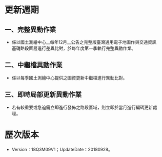 # 更新週期

## 一、完整異動作業

* 係以國土測繪中心__每年12月__公告之完整版臺灣通用電子地圖作與交通資訊基礎路段圖層進行差異比對，於每年度第一季執行完整異動作業。

## 二、中繼檔異動作業

* 係以每季國土測繪中心提供之圖資更新中繼檔進行異動比對。

## 三、即時局部更新異動作業

* 若有較重要或急迫需立即進行發佈之路段區域，則立即於當月進行編碼更新處理。

# 歷次版本

* Version：18Q3M09V1；UpdateDate：20180928。
